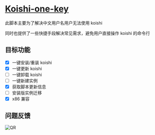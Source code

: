 # [Koishi-one-key](https://github.com/MirrorCY/Koishi-one-key)

此脚本主要为了解决中文用户名用户无法使用 koishi

同时也提供了一些快捷手段解决常见需求，避免用户直接操作 koishi 的命令行

## 目标功能

- [x] 一键安装/重装 koishi
- [x] 一键更新 koishi
- [ ] 一键卸载 koishi
- [ ] 一键新建实例
- [x] 获取脚本更新信息
- [ ] 安装版实例迁移
- [x] x86 兼容

## 问题反馈

![QR](https://simx.elchapo.cn/NovelAI.png)

